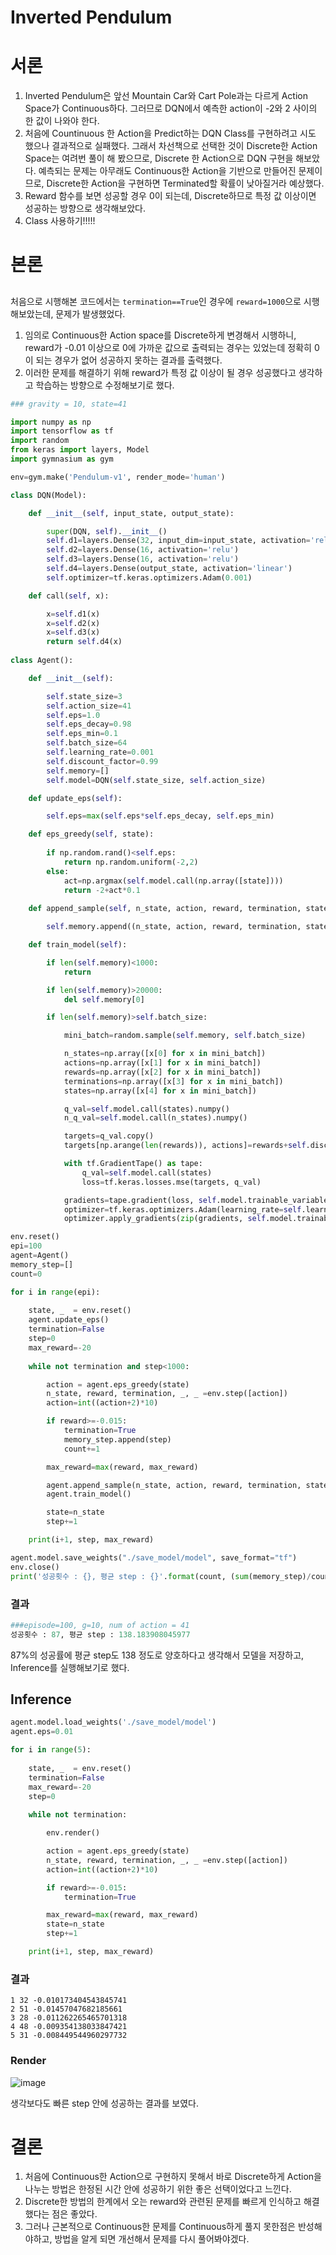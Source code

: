Inverted Pendulum
====
# 서론
1. Inverted Pendulum은 앞선 Mountain Car와 Cart Pole과는 다르게 Action Space가 Continuous하다. 그러므로 DQN에서 예측한 action이 -2와 2 사이의 한 값이 나와야 한다.
2. 처음에 Countinuous 한 Action을 Predict하는 DQN Class를 구현하려고 시도 했으나 결과적으로 실패했다. 그래서 차선책으로 선택한 것이 Discrete한 Action Space는 여려번 풀이 해 봤으므로, Discrete 한 Action으로 DQN 구현을 해보았다. 예측되는 문제는 아무래도 Continuous한 Action을 기반으로 만들어진 문제이므로, Discrete한 Action을 구현하면 Terminated할 확률이 낮아질거라 예상했다.
3. Reward 함수를 보면 성공할 경우 0이 되는데, Discrete하므로 특정 값 이상이면 성공하는 방향으로 생각해보았다.
4. Class 사용하기!!!!!
# 본론
## 

처음으로 시행해본 코드에서는 ```termination==True```인 경우에 ```reward=1000```으로 시행해보았는데, 문제가 발생했었다.
1. 임의로 Continuous한 Action space를 Discrete하게 변경해서 시행하니,  reward가 -0.01 이상으로 0에 가까운 값으로 출력되는 경우는 있었는데 정확히 0이 되는 경우가 없어 성공하지 못하는 결과를 출력했다.
2. 이러한 문제를 해결하기 위해 reward가 특정 값 이상이 될 경우 성공했다고 생각하고 학습하는 방향으로 수정해보기로 했다.

```python
### gravity = 10, state=41

import numpy as np
import tensorflow as tf
import random
from keras import layers, Model
import gymnasium as gym

env=gym.make('Pendulum-v1', render_mode='human')

class DQN(Model):

    def __init__(self, input_state, output_state):

        super(DQN, self).__init__()
        self.d1=layers.Dense(32, input_dim=input_state, activation='relu')
        self.d2=layers.Dense(16, activation='relu')
        self.d3=layers.Dense(16, activation='relu')
        self.d4=layers.Dense(output_state, activation='linear')
        self.optimizer=tf.keras.optimizers.Adam(0.001)

    def call(self, x):

        x=self.d1(x)
        x=self.d2(x)
        x=self.d3(x)
        return self.d4(x)
    
class Agent():

    def __init__(self):

        self.state_size=3
        self.action_size=41
        self.eps=1.0
        self.eps_decay=0.98
        self.eps_min=0.1
        self.batch_size=64
        self.learning_rate=0.001
        self.discount_factor=0.99
        self.memory=[]
        self.model=DQN(self.state_size, self.action_size)      

    def update_eps(self):

        self.eps=max(self.eps*self.eps_decay, self.eps_min)

    def eps_greedy(self, state):
        
        if np.random.rand()<self.eps:
            return np.random.uniform(-2,2)
        else:
            act=np.argmax(self.model.call(np.array([state])))
            return -2+act*0.1
    
    def append_sample(self, n_state, action, reward, termination, state):

        self.memory.append((n_state, action, reward, termination, state))

    def train_model(self):

        if len(self.memory)<1000:
            return

        if len(self.memory)>20000:
            del self.memory[0]

        if len(self.memory)>self.batch_size:

            mini_batch=random.sample(self.memory, self.batch_size)

            n_states=np.array([x[0] for x in mini_batch])
            actions=np.array([x[1] for x in mini_batch])
            rewards=np.array([x[2] for x in mini_batch])
            terminations=np.array([x[3] for x in mini_batch])
            states=np.array([x[4] for x in mini_batch])

            q_val=self.model.call(states).numpy()
            n_q_val=self.model.call(n_states).numpy()

            targets=q_val.copy()
            targets[np.arange(len(rewards)), actions]=rewards+self.discount_factor*np.max(n_q_val, axis=1)*(1-terminations)

            with tf.GradientTape() as tape:
                q_val=self.model.call(states)
                loss=tf.keras.losses.mse(targets, q_val)

            gradients=tape.gradient(loss, self.model.trainable_variables)
            optimizer=tf.keras.optimizers.Adam(learning_rate=self.learning_rate)
            optimizer.apply_gradients(zip(gradients, self.model.trainable_variables))

env.reset()
epi=100
agent=Agent()
memory_step=[]
count=0

for i in range(epi):
    
    state, _  = env.reset()
    agent.update_eps()
    termination=False
    step=0
    max_reward=-20
    
    while not termination and step<1000:

        action = agent.eps_greedy(state)
        n_state, reward, termination, _, _ =env.step([action])
        action=int((action+2)*10)

        if reward>=-0.015:
            termination=True
            memory_step.append(step)
            count+=1

        max_reward=max(reward, max_reward)

        agent.append_sample(n_state, action, reward, termination, state)
        agent.train_model()

        state=n_state
        step+=1

    print(i+1, step, max_reward)

agent.model.save_weights("./save_model/model", save_format="tf")
env.close()
print('성공횟수 : {}, 평균 step : {}'.format(count, (sum(memory_step)/count)))
```
### 결과
```python
###episode=100, g=10, num of action = 41
성공횟수 : 87, 평균 step : 138.183908045977
```
87%의 성공률에 평균 step도 138 정도로 양호하다고 생각해서 모델을 저장하고, Inference를 실행해보기로 했다.
## Inference
```python
agent.model.load_weights('./save_model/model')
agent.eps=0.01

for i in range(5):
    
    state, _  = env.reset()
    termination=False
    max_reward=-20
    step=0
    
    while not termination:

        env.render()

        action = agent.eps_greedy(state)
        n_state, reward, termination, _, _ =env.step([action])
        action=int((action+2)*10)

        if reward>=-0.015:
            termination=True

        max_reward=max(reward, max_reward)
        state=n_state
        step+=1

    print(i+1, step, max_reward)
```
### 결과
```
1 32 -0.010173404543845741
2 51 -0.01457047682185661
3 28 -0.011262265465701318
4 48 -0.009354138033847421
5 31 -0.008449544960297732
```
### Render
![image](Pendulum.gif)

생각보다도 빠른 step 안에 성공하는 결과를 보였다.

# 결론
1. 처음에 Continuous한 Action으로 구현하지 못해서 바로 Discrete하게 Action을 나누는 방법은 한정된 시간 안에 성공하기 위한 좋은 선택이었다고 느낀다.
2. Discrete한 방법의 한계에서 오는 reward와 관련된 문제를 빠르게 인식하고 해결 했다는 점은 좋았다.
3. 그러나 근본적으로 Continuous한 문제를 Continuous하게 풀지 못한점은 반성해야하고, 방법을 알게 되면 개선해서 문제를 다시 풀어봐야겠다.
